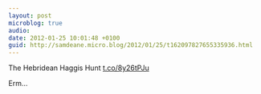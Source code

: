 ```yaml
---
layout: post
microblog: true
audio: 
date: 2012-01-25 10:01:48 +0100
guid: http://samdeane.micro.blog/2012/01/25/t162097827655335936.html
---
```

The Hebridean Haggis Hunt [t.co/8y26tPJu](http://t.co/8y26tPJu)

Erm...
